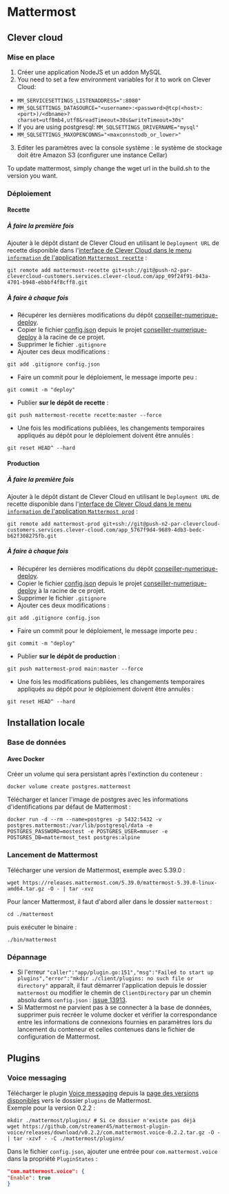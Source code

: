 # Mattermost

## Clever cloud

### Mise en place

1. Créer une application NodeJS et un addon MySQL
2. You need to set a few environment variables for it to work on Clever Cloud:
- `MM_SERVICESETTINGS_LISTENADDRESS=":8080"`
- `MM_SQLSETTINGS_DATASOURCE="<username>:<password>@tcp(<host>:<port>)/<dbname>?charset=utf8mb4,utf8&readTimeout=30s&writeTimeout=30s"`
- If you are using postgresql: `MM_SQLSETTINGS_DRIVERNAME="mysql"`
- `MM_SQLSETTINGS_MAXOPENCONNS="<maxconnstodb_or_lower>"`
3. Editer les paramètres avec la console système : le système de stockage doit être Amazon S3 (configurer une instance Cellar)

To update mattermost, simply change the wget url in the build.sh to the version you want.

### Déploiement

#### Recette

##### À faire la première fois

Ajouter à le dépôt distant de Clever Cloud en utilisant le `Deployment URL` de recette disponible dans l'[interface de Clever Cloud dans le menu `information` de l'application `Mattermost recette`](https://console.clever-cloud.com/organisations/orga_48e235e2-64a9-4e59-aa6a-d2442a5ab3b7/applications/app_09f24f91-043a-4701-b948-ebbbf4f8cff8/information) :
```shell
git remote add mattermost-recette git+ssh://git@push-n2-par-clevercloud-customers.services.clever-cloud.com/app_09f24f91-043a-4701-b948-ebbbf4f8cff8.git
```

##### À faire à chaque fois

- Récupérer les dernières modifications du dépôt [conseiller-numerique-deploy](https://github.com/anct-cnum/conseiller-numerique-deploy).
- Copier le fichier [config.json](https://github.com/anct-cnum/conseiller-numerique-deploy/blob/main/mattermost/config.json) depuis le projet [conseiller-numerique-deploy](https://github.com/anct-cnum/conseiller-numerique-deploy) à la racine de ce projet.
- Supprimer le fichier `.gitignore`
- Ajouter ces deux modifications :
```shell
git add .gitignore config.json
```
- Faire un commit pour le déploiement, le message importe peu :
```shell
git commit -m "deploy"
```
- Publier **sur le dépôt de recette** :
```shell
git push mattermost-recette recette:master --force
```
- Une fois les modifications publiées, les changements temporaires appliqués au dépôt pour le déploiement doivent être annulés :
```shell
git reset HEAD^ --hard
```

#### Production

##### À faire la première fois

Ajouter à le dépôt distant de Clever Cloud en utilisant le `Deployment URL` de recette disponible dans l'[interface de Clever Cloud dans le menu `information` de l'application `Mattermost prod`](https://console.clever-cloud.com/organisations/orga_48e235e2-64a9-4e59-aa6a-d2442a5ab3b7/applications/app_5767f9d4-9689-4db3-bedc-b62f308275fb/information) :
```shell
git remote add mattermost-prod git+ssh://git@push-n2-par-clevercloud-customers.services.clever-cloud.com/app_5767f9d4-9689-4db3-bedc-b62f308275fb.git
```

##### À faire à chaque fois

- Récupérer les dernières modifications du dépôt [conseiller-numerique-deploy](https://github.com/anct-cnum/conseiller-numerique-deploy).
- Copier le fichier [config.json](https://github.com/anct-cnum/conseiller-numerique-deploy/blob/main/mattermost/config.json) depuis le projet [conseiller-numerique-deploy](https://github.com/anct-cnum/conseiller-numerique-deploy) à la racine de ce projet.
- Supprimer le fichier `.gitignore`
- Ajouter ces deux modifications :
```shell
git add .gitignore config.json
```
- Faire un commit pour le déploiement, le message importe peu :
```shell
git commit -m "deploy"
```
- Publier **sur le dépôt de production** :
```shell
git push mattermost-prod main:master --force
```
- Une fois les modifications publiées, les changements temporaires appliqués au dépôt pour le déploiement doivent être annulés :
```shell
git reset HEAD^ --hard
```

## Installation locale

### Base de données

#### Avec Docker

Créer un volume qui sera persistant après l'extinction du conteneur :

```shell
docker volume create postgres.mattermost
```

Télécharger et lancer l'image de postgres avec les informations d'identifications par défaut de Mattermost :

```shell
docker run -d --rm --name=postgres -p 5432:5432 -v postgres.mattermost:/var/lib/postgresql/data -e POSTGRES_PASSWORD=mostest -e POSTGRES_USER=mmuser -e POSTGRES_DB=mattermost_test postgres:alpine
```

### Lancement de Mattermost

Télécharger une version de Mattermost, exemple avec 5.39.0 :
```shell
wget https://releases.mattermost.com/5.39.0/mattermost-5.39.0-linux-amd64.tar.gz -O - | tar -xvz
```

Pour lancer Mattermost, il faut d'abord aller dans le dossier `mattermost` :
```shell
cd ./mattermost
```
puis exécuter le binaire :
```shell
./bin/mattermost
```

### Dépannage

- Si l'erreur `"caller":"app/plugin.go:151","msg":"Failed to start up plugins","error":"mkdir ./client/plugins: no such file or directory"` apparaît, il faut démarrer l'application depuis le dossier `mattermost` ou modifier le chemin de `ClientDirectory` par un chemin absolu dans `config.json` : [issue 13913](https://github.com/mattermost/mattermost-server/issues/13913).
- Si Mattermost ne parvient pas à se connecter à la base de données, supprimer puis recréer le volume docker et vérifier la correspondance entre les informations de connexions fournies en paramètres lors du lancement du conteneur et celles contenues dans le fichier de configuration de Mattermost.

## Plugins

### Voice messaging

Télécharger le plugin [Voice messaging](https://mattermost.com/marketplace/voice-messaging/) depuis la [page des versions disponibles](https://github.com/streamer45/mattermost-plugin-voice/releases) vers le dossier `plugins` de Mattermost.  
Exemple pour la version 0.2.2 :
```shell
mkdir ./mattermost/plugins/ # Si ce dossier n'existe pas déjà
wget https://github.com/streamer45/mattermost-plugin-voice/releases/download/v0.2.2/com.mattermost.voice-0.2.2.tar.gz -O - | tar -xzvf - -C ./mattermost/plugins/
```
Dans le fichier `config.json`, ajouter une entrée pour `com.mattermost.voice` dans la propriété `PluginStates` :
```json
"com.mattermost.voice": {
"Enable": true
}
```
